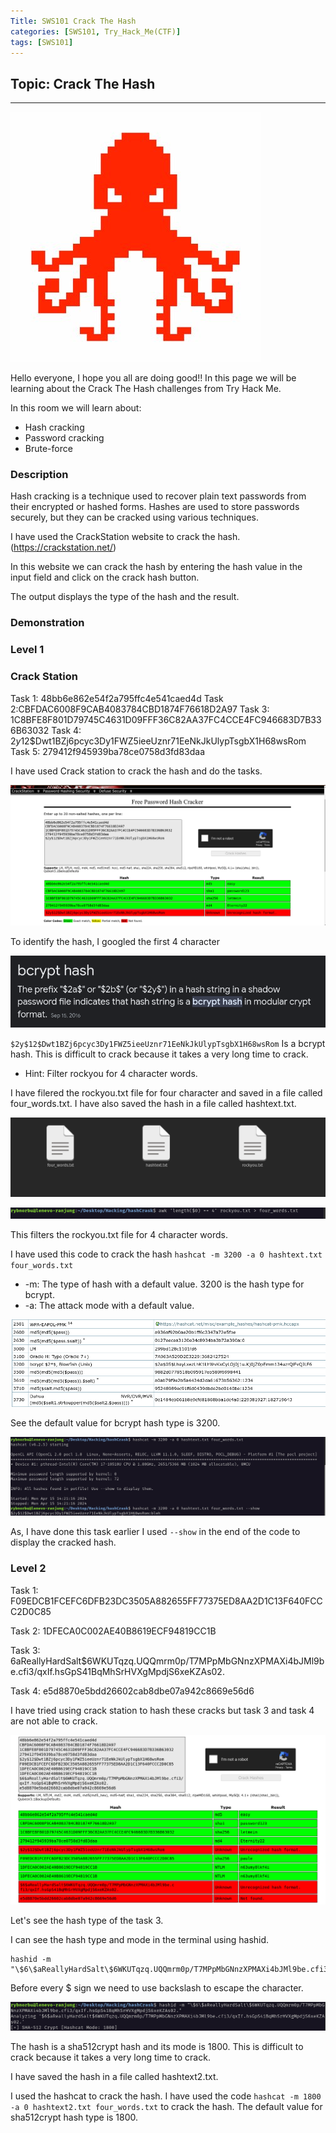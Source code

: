```yaml
---
Title: SWS101 Crack The Hash
categories: [SWS101, Try_Hack_Me(CTF)]
tags: [SWS101]
---
```

## Topic: Crack The Hash
---

![alt text](../CrackTheHash/crackhas.jpeg)

Hello everyone, I hope you all are doing good!! In this page we will be learning about the Crack The Hash challenges from Try Hack Me.

In this room we will learn about:

- Hash cracking
- Password cracking
- Brute-force

### Description

Hash cracking is a technique used to recover plain text passwords from their encrypted or hashed forms. Hashes are used to store passwords securely, but they can be cracked using various techniques.

I have used the CrackStation website to crack the hash. (https://crackstation.net/)

In this website we can crack the hash by entering the hash value in the input field and click on the crack hash button.

The output displays the type of the hash and the result.

### Demonstration

### Level 1

### Crack Station

Task 1: 48bb6e862e54f2a795ffc4e541caed4d
Task 2:CBFDAC6008F9CAB4083784CBD1874F76618D2A97
Task 3: 1C8BFE8F801D79745C4631D09FFF36C82AA37FC4CCE4FC946683D7B336B63032
Task 4: $2y$12$Dwt1BZj6pcyc3Dy1FWZ5ieeUznr71EeNkJkUlypTsgbX1H68wsRom
Task 5: 279412f945939ba78ce0758d3fd83daa

I have used Crack station to crack the hash and do the tasks.

![alt text](../CrackTheHash/hashcrack.png)

To identify the hash, I googled the first 4 character

![alt text](../CrackTheHash/bycrpt.png)

`$2y$12$Dwt1BZj6pcyc3Dy1FWZ5ieeUznr71EeNkJkUlypTsgbX1H68wsRom` Is a bcrypt hash. This is difficult to crack because it takes a very long time to crack.

* Hint: Filter rockyou for 4 character words.

I have filered the rockyou.txt file for four character and saved in a file called four_words.txt. I have also saved the hash in a file called hashtext.txt. 

![alt text](../CrackTheHash/files.png)

![alt text](../CrackTheHash/four.png)

This filters the rockyou.txt file for 4 character words.

I have used this code to crack the hash `hashcat -m 3200 -a 0 hashtext.txt four_words.txt`
* -m: The type of hash with a default value. 3200 is the hash type for bcrypt.
* -a: The attack mode with a default value.

![alt text](../CrackTheHash/number.png)

See the default value for bcrypt hash type is 3200.

![alt text](../CrackTheHash/hashvra.png)

As, I have done this task earlier I used `--show` in the end of the code to display the cracked hash.

### Level 2

Task 1:  F09EDCB1FCEFC6DFB23DC3505A882655FF77375ED8AA2D1C13F640FCCC2D0C85

Task 2: 1DFECA0C002AE40B8619ECF94819CC1B

Task 3: $6$aReallyHardSalt$6WKUTqzq.UQQmrm0p/T7MPpMbGNnzXPMAXi4bJMl9be.cfi3/qxIf.hsGpS41BqMhSrHVXgMpdjS6xeKZAs02.

Task 4: e5d8870e5bdd26602cab8dbe07a942c8669e56d6

I have tried using crack station to hash these cracks but task 3 and task 4 are not able to crack.

![alt text](../CrackTheHash/tak2.png)

Let's see the hash type of the task 3.

I can see the hash type and mode in the terminal using hashid.

    hashid -m "\$6\$aReallyHardSalt\$6WKUTqzq.UQQmrm0p/T7MPpMbGNnzXPMAXi4bJMl9be.cfi3/qxIf.hsGpS41BqMhSrHVXgMpdjS6xeKZAs02."

Before every $ sign we need to use backslash to escape the character.

![alt text](../CrackTheHash/id.png)

The hash is a sha512crypt hash and its mode is 1800. This is difficult to crack because it takes a very long time to crack.

I have saved the hash in a file called hashtext2.txt.

I used the hashcat to crack the hash. I have used the code `hashcat -m 1800 -a 0 hashtext2.txt four_words.txt` to crack the hash. The default value for sha512crypt hash type is 1800. 



